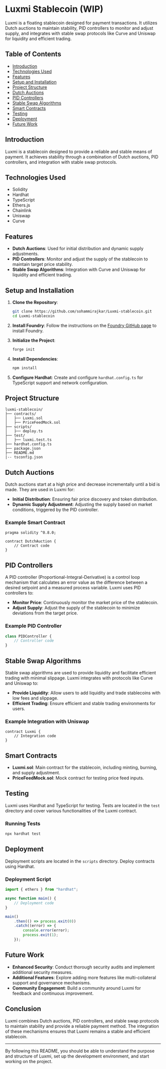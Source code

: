# Luxmi Stablecoin (WIP)

Luxmi is a floating stablecoin designed for payment transactions. It utilizes Dutch auctions to maintain stability, PID controllers to monitor and adjust supply, and integrates with stable swap protocols like Curve and Uniswap for liquidity and efficient trading.

## Table of Contents

- [Introduction](#introduction)
- [Technologies Used](#technologies-used)
- [Features](#features)
- [Setup and Installation](#setup-and-installation)
- [Project Structure](#project-structure)
- [Dutch Auctions](#dutch-auctions)
- [PID Controllers](#pid-controllers)
- [Stable Swap Algorithms](#stable-swap-algorithms)
- [Smart Contracts](#smart-contracts)
- [Testing](#testing)
- [Deployment](#deployment)
- [Future Work](#future-work)

## Introduction

Luxmi is a stablecoin designed to provide a reliable and stable means of payment. It achieves stability through a combination of Dutch auctions, PID controllers, and integration with stable swap protocols.

## Technologies Used

- Solidity
- Hardhat
- TypeScript
- Ethers.js
- Chainlink
- Uniswap
- Curve

## Features

- **Dutch Auctions**: Used for initial distribution and dynamic supply adjustments.
- **PID Controllers**: Monitor and adjust the supply of the stablecoin to maintain target price stability.
- **Stable Swap Algorithms**: Integration with Curve and Uniswap for liquidity and efficient trading.

## Setup and Installation

1. **Clone the Repository**:

   ```bash
   git clone https://github.com/sohammirajkar/Luxmi-stablecoin.git
   cd Luxmi-stablecoin
   ```

2. **Install Foundry**:
   Follow the instructions on the [Foundry GitHub page](https://github.com/gakonst/foundry) to install Foundry.

3. **Initialize the Project**:

   ```bash
   forge init
   ```

4. **Install Dependencies**:

   ```bash
   npm install
   ```

5. **Configure Hardhat**:
   Create and configure `hardhat.config.ts` for TypeScript support and network configuration.

## Project Structure

```
luxmi-stablecoin/
├── contracts/
│   ├── Luxmi.sol
│   ├── PriceFeedMock.sol
├── scripts/
│   ├── deploy.ts
├── test/
│   ├── luxmi.test.ts
├── hardhat.config.ts
├── package.json
├── README.md
|-- tsconfig.json
```

## Dutch Auctions

Dutch auctions start at a high price and decrease incrementally until a bid is made. They are used in Luxmi for:

- **Initial Distribution**: Ensuring fair price discovery and token distribution.
- **Dynamic Supply Adjustment**: Adjusting the supply based on market conditions, triggered by the PID controller.

### Example Smart Contract

```solidity
pragma solidity ^0.8.0;

contract DutchAuction {
    // Contract code
}
```

## PID Controllers

A PID controller (Proportional-Integral-Derivative) is a control loop mechanism that calculates an error value as the difference between a desired setpoint and a measured process variable. Luxmi uses PID controllers to:

- **Monitor Price**: Continuously monitor the market price of the stablecoin.
- **Adjust Supply**: Adjust the supply of the stablecoin to minimize deviations from the target price.

### Example PID Controller

```typescript
class PIDController {
    // Controller code
}
```

## Stable Swap Algorithms

Stable swap algorithms are used to provide liquidity and facilitate efficient trading with minimal slippage. Luxmi integrates with protocols like Curve and Uniswap to:

- **Provide Liquidity**: Allow users to add liquidity and trade stablecoins with low fees and slippage.
- **Efficient Trading**: Ensure efficient and stable trading environments for users.

### Example Integration with Uniswap

```solidity
contract Luxmi {
    // Integration code
}
```

## Smart Contracts

- **Luxmi.sol**: Main contract for the stablecoin, including minting, burning, and supply adjustment.
- **PriceFeedMock.sol**: Mock contract for testing price feed inputs.

## Testing

Luxmi uses Hardhat and TypeScript for testing. Tests are located in the `test` directory and cover various functionalities of the Luxmi contract.

### Running Tests

```bash
npx hardhat test
```

## Deployment

Deployment scripts are located in the `scripts` directory. Deploy contracts using Hardhat.

### Deployment Script

```typescript
import { ethers } from "hardhat";

async function main() {
    // Deployment code
}

main()
    .then(() => process.exit(0))
    .catch((error) => {
        console.error(error);
        process.exit(1);
    });
```

## Future Work

- **Enhanced Security**: Conduct thorough security audits and implement additional security measures.
- **Additional Features**: Explore adding more features like multi-collateral support and governance mechanisms.
- **Community Engagement**: Build a community around Luxmi for feedback and continuous improvement.

## Conclusion

Luxmi combines Dutch auctions, PID controllers, and stable swap protocols to maintain stability and provide a reliable payment method. The integration of these mechanisms ensures that Luxmi remains a stable and efficient stablecoin.

---

By following this README, you should be able to understand the purpose and structure of Luxmi, set up the development environment, and start working on the project.
